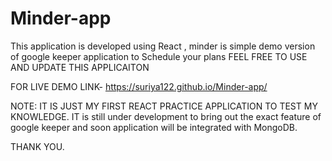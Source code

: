 # Minder-app
This application is developed using React , minder is simple demo version of google keeper application to Schedule your plans 
FEEL FREE TO USE AND UPDATE  THIS APPLICAITON

FOR LIVE DEMO LINK- https://suriya122.github.io/Minder-app/

NOTE:
IT IS JUST MY FIRST REACT PRACTICE APPLICATION TO TEST MY KNOWLEDGE.
IT is still under development to bring out the exact feature of google keeper and soon application will be integrated with MongoDB.

THANK YOU.

